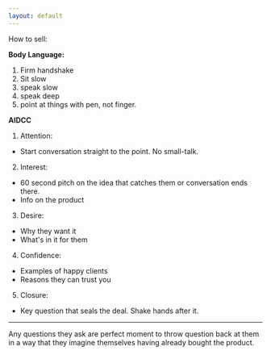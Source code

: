 ```yaml
---
layout: default
---
```


How to sell: 

__Body Language:__

  1. Firm handshake
  2. Sit slow
  3. speak slow
  4. speak deep
  5. point at things with pen, not finger.

__AIDCC__

1. Attention:
  * Start conversation straight to the point. No small-talk.
2. Interest:
  * 60 second pitch on the idea that catches them or conversation ends there.
  * Info on the product
3. Desire:
  * Why they want it
  * What's in it for them
4. Confidence:
  * Examples of happy clients
  * Reasons they can trust you
5. Closure:
  * Key question that seals the deal. Shake hands after it.

---

Any questions they ask are perfect moment to throw question back at them in a way that they imagine themselves having already bought the product.
